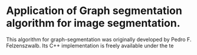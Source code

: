 # Application of Graph segmentation algorithm for image segmentation.

This algorithm for graph-segmentation was originally developed by Pedro F. Felzenszwalb. Its C++ implementation is freely available under the te